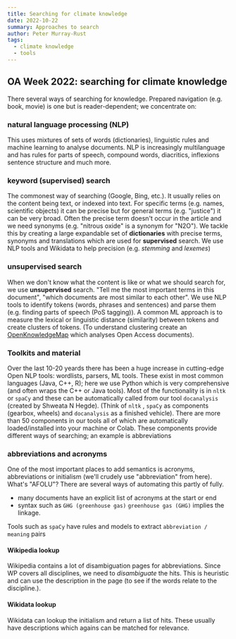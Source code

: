 ```yaml
---
title: Searching for climate knowledge
date: 2022-10-22
summary: Approaches to search 
author: Peter Murray-Rust
tags:
  - climate knowledge
  - tools
---
```


## OA Week 2022: searching for climate knowledge

There several ways of searching for knowledge. Prepared navigation (e.g. book, movie) is one but is reader-dependent; we concentrate on:

### natural language processing (NLP)

This uses mixtures of sets of words (dictionaries), linguistic rules and machine learning to analyse 
documents. NLP is increasingly multilanguage and has rules for parts of speech, compound words, 
diacritics, inflexions sentence structure and much more. 

### keyword (supervised) search

The commonest way of searching (Google, Bing, etc.). It usually relies on the content being text, or indexed into text. For specific terms (e.g. names, 
scientific objects) it can be precise but for general terms (e.g. "justice") it can be very broad. Often the precise term doesn't occur in the 
article and we need synonyms (e.g. "nitrous oxide" is a synonym for "N2O"). 
We tackle this by creating a large expandable set of **dictionaries** with precise terms, synonyms and translations which are used for **supervised** search. We use NLP tools and Wikidata to help precision (e.g. *stemming* and *lexemes*)

### unsupervised search

When we don't know what the content is like or what we should search for, we use **unsupervised** 
search. "Tell me the most important terms in this document", "which documents are most similar to 
each other". We use NLP tools to identify tokens (words, phrases and sentences) and parse them (e.g. finding parts
of speech (PoS tagging)). A common ML approach is to measure the lexical or linguistic distance (similarity) between
tokens and create clusters of tokens. (To understand clustering create an [OpenKnowledgeMap](https://openknowledgemaps.org) which 
analyses Open Access documents).

### Toolkits and material

Over the last 10-20 yeards there has been a huge increase in cutting-edge Open NLP tools: wordlists, parsers, ML tools. 
These exist in most common languages (Java, C++, R); here we use Python which is very comprehensive (and often 
wraps the C++ or Java tools). Most of the functionality is in `nltk` or `spaCy` and these can be automatically 
called from our tool `docanalysis` (created by Shweata N Hegde). (Think of `nltk` , `spaCy` as components (gearbox, wheels) and 
`docanalysis` as a finished vehicle). There are more than 50 components in our tools all of which are automatically 
loaded/installed into your machine or Colab. These components provide different ways of searching; an example is abbreviations

### abbreviations and acronyms

One of the most important places to add semantics is acronyms, abbreviations or initialism (we'll crudely use "abbreviation"
from here). What's "AFOLU"? There are several ways of automating this partly of fully.
* many documents have an explicit list of acronyms at the start or end
* syntax such as
```GHG (greenhouse gas)```
```greenhouse gas (GHG)```
implies the linkage.

Tools such as `spaCy` have rules and models to extract `abbreviation / meaning` pairs

#### Wikipedia lookup
Wikipedia contains a lot of disambiguation pages for abbreviations. Since WP covers all disciplines, we need to 
*disambiguate* the hits. This is heuristic and can use the description in the page (to see if the words relate to 
the discipline.). 

#### Wikidata lookup
Wikidata can lookup the initialism and return a list of hits. These usually have descriptions which agains can be 
matched for relevance.




